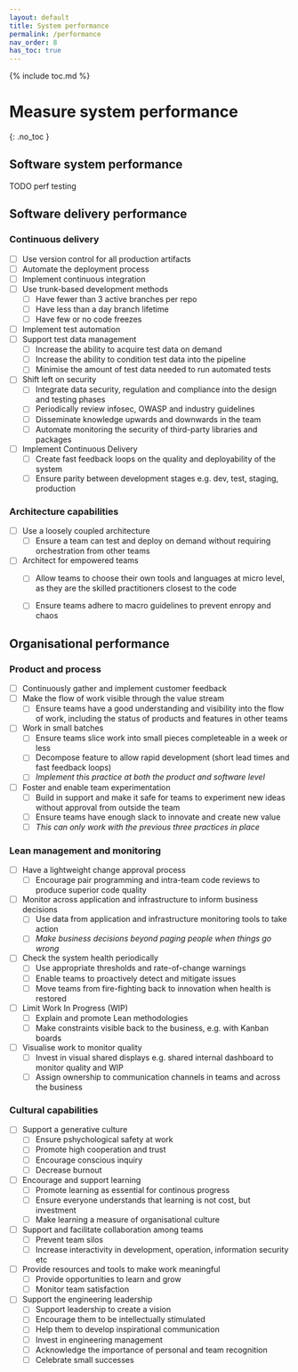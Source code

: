 ```yaml
---
layout: default
title: System performance
permalink: /performance
nav_order: 8
has_toc: true
---
```


{% include toc.md %}

# Measure system performance
{: .no_toc }

## Software system performance

TODO perf testing

## Software delivery performance

### Continuous delivery
- [ ] Use version control for all production artifacts
- [ ] Automate the deployment process
- [ ] Implement continuous integration
- [ ] Use trunk-based development methods
  - [ ] Have fewer than 3 active branches per repo
  - [ ] Have less than a day branch lifetime
  - [ ] Have few or no code freezes
- [ ] Implement test automation
- [ ] Support test data management
    - [ ] Increase the ability to acquire test data on demand
    - [ ] Increase the ability to condition test data into the pipeline
    - [ ] Minimise the amount of test data needed to run automated tests
- [ ] Shift left on security
    - [ ] Integrate data security, regulation and compliance into the design and testing phases
    - [ ] Periodically review infosec, OWASP and industry guidelines
    - [ ] Disseminate knowledge upwards and downwards in the team
    - [ ] Automate monitoring the security of third-party libraries and packages
- [ ] Implement Continuous Delivery
    - [ ] Create fast feedback loops on the quality and deployability of the system
    - [ ] Ensure parity between development stages e.g. dev, test, staging, production

### Architecture capabilities

- [ ] Use a loosely coupled architecture
    - [ ] Ensure a team can test and deploy on demand without requiring orchestration from other teams
- [ ] Architect for empowered teams
    - [ ] Allow teams to choose their own tools and languages at micro level, as they are the skilled practitioners closest to the code
    - [ ] Ensure teams adhere to macro guidelines to prevent enropy and chaos


## Organisational performance

### Product and process

- [ ] Continuously gather and implement customer feedback
- [ ] Make the flow of work visible through the value stream
    - [ ] Ensure teams have a good understanding and visibility into the flow of work, including the status of products and features in other teams
- [ ] Work in small batches
    - [ ] Ensure teams slice work into small pieces completeable in a week or less
    - [ ] Decompose feature to allow rapid development (short lead times and fast feedback loops)
    - [ ] _Implement this practice at both the product and software level_
- [ ] Foster and enable team experimentation
    - [ ] Build in support and make it safe for teams to experiment new ideas without approval from outside the team
    - [ ] Ensure teams have enough slack to innovate and create new value
    - [ ] _This can only work with the previous three practices in place_

### Lean management and monitoring

- [ ] Have a lightweight change approval process
    - [ ] Encourage pair programming and intra-team code reviews to produce superior code quality
- [ ] Monitor across application and infrastructure to inform business decisions
    - [ ] Use data from application and infrastructure monitoring tools to take action
    - [ ] _Make business decisions beyond paging people when things go wrong_
- [ ] Check the system health periodically
    - [ ] Use appropriate thresholds and rate-of-change warnings
    - [ ] Enable teams to proactively detect and mitigate issues
    - [ ] Move teams from fire-fighting back to innovation when health is restored
- [ ] Limit Work In Progress (WIP)
    - [ ] Explain and promote Lean methodologies
    - [ ] Make constraints visible back to the business, e.g. with Kanban boards
- [ ] Visualise work to monitor quality 
    - [ ] Invest in visual shared displays e.g. shared internal dashboard to monitor quality and WIP
    - [ ] Assign ownership to communication channels in teams and across the business

### Cultural capabilities

- [ ] Support a generative culture 
    - [ ] Ensure pshychological safety at work
    - [ ] Promote high cooperation and trust
    - [ ] Encourage conscious inquiry
    - [ ] Decrease burnout
- [ ] Encourage and support learning
    - [ ] Promote learning as essential for continous progress
    - [ ] Ensure everyone understands that learning is not cost, but investment
    - [ ] Make learning a measure of organisational culture
- [ ] Support and facilitate collaboration among teams
    - [ ] Prevent team silos
    - [ ] Increase interactivity in development, operation, information security etc
- [ ] Provide resources and tools to make work meaningful
    - [ ] Provide opportunities to learn and grow
    - [ ] Monitor team satisfaction
- [ ] Support the engineering leadership
    - [ ] Support leadership to create a vision
    - [ ] Encourage them to be intellectually stimulated
    - [ ] Help them to develop inspirational communication
    - [ ] Invest in engineering management
    - [ ] Acknowledge the importance of personal and team recognition
    - [ ] Celebrate small successes
